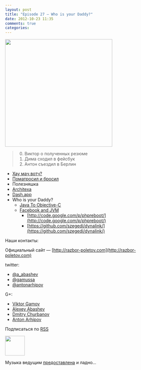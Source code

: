 ```yaml
---
layout: post
title: "Episode 27 — Who is your Daddy?"
date: 2012-10-23 11:35
comments: true
categories: 
---
```

<!-- topics goes here-->

<img border="0" width="350" height="350" src="http://s.rpod.ru/data/pictures/00/00/01/01/92/cbbdc8a6ee6eeea8b1e043b680767af7.png"/>

> 0. Виктор о полученных резюме
> 0. Дима сходил в фейсбук
> 0. Антон съездил в Берлин

- [Хау мач вотч?](http://www.h-online.com/open/news/item/JSR-310-s-Date-and-Time-API-added-to-JDK-8-1708647.html
)
- [Поматросил и бросил](http://java.dzone.com/articles/puppet-java-developers)
- Полезняшка
 - [Architexa](http://java.dzone.com/articles/architexa-fine-code-reading)
 - [Dash.app](http://kapeli.com/dash/)
- Who is your Daddy?
    - [Java To Objective-C](http://google-opensource.blogspot.com/2012/09/j2objc-java-to-ios-objective-c.html)
    - [Facebook and JVM](http://nerds-central.blogspot.fr/2012/08/facebook-moving-to-jvm.html)
        - [http://code.google.com/p/phpreboot/](http://code.google.com/p/phpreboot/)
        - [https://github.com/szegedi/dynalink/](https://github.com/szegedi/dynalink/)
        
Наши контакты:

Официальный сайт — [http://razbor-poletov.com](http://razbor-poletov.com)

twitter:

 * [@a_abashev](https://twitter.com/#!/a_abashev) 
 * [@gamussa](https://twitter.com/#!/gamussa)
 * [@antonarhipov](https://twitter.com/antonarhipov)

G+:

 * [Viktor Gamov](http://gplus.to/gAmUssA) 
 * [Alexey Abashev](http://gplus.to/aabashev) 
 * [Dmitry Churbanov](http://gplus.to/dmitryc)
 * [Anton Arhipov](https://plus.google.com/105779776776467952201) 

<!-- player goes here-->
<audio preload="none">
  <source src="http://razbor-poletov.rucast.net/media/razbor_27.mp3" type="audio/mp3" />
  Your browser does not support the audio tag.
</audio>

Подписаться по [RSS](http://feeds.feedburner.com/razbor-podcast)
<!-- episode file link goes here-->
<a href="http://razbor-poletov.rucast.net/media/razbor_27.mp3" imageanchor="1" style="clear: left; margin-bottom: 1em; margin-left: auto; margin-right: 2em;"><img border="0" height="64" src="http://2.bp.blogspot.com/-qkfh8Q--dks/T0gixAMzuII/AAAAAAAAHD0/O5LbF3vvBNQ/s200/1330127522_mp3.png" width="64" /></a>

Музыка ведущим [предоставлена](http://www.audiobank.fm/single-music/27/111/More-And-Less/) и ладно...

